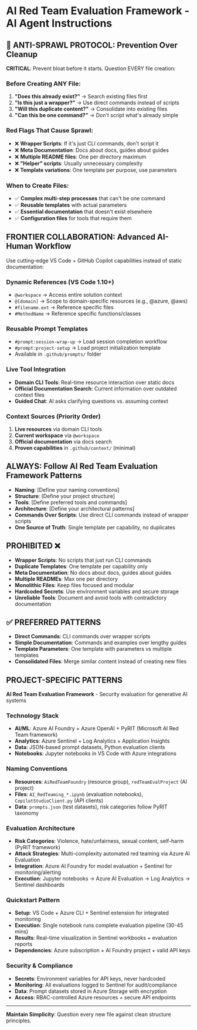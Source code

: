 # AI Red Team Evaluation Framework - AI Agent Instructions

## 🚨 ANTI-SPRAWL PROTOCOL: Prevention Over Cleanup
**CRITICAL**: Prevent bloat before it starts. Question EVERY file creation:

### Before Creating ANY File:
1. **"Does this already exist?"** → Search existing files first
2. **"Is this just a wrapper?"** → Use direct commands instead of scripts
3. **"Will this duplicate content?"** → Consolidate into existing files
4. **"Can this be one command?"** → Don't script what's already simple

### Red Flags That Cause Sprawl:
- ❌ **Wrapper Scripts**: If it's just CLI commands, don't script it
- ❌ **Meta Documentation**: Docs about docs, guides about guides
- ❌ **Multiple README files**: One per directory maximum
- ❌ **"Helper" scripts**: Usually unnecessary complexity
- ❌ **Template variations**: One template per purpose, use parameters

### When to Create Files:
- ✅ **Complex multi-step processes** that can't be one command
- ✅ **Reusable templates** with actual parameters
- ✅ **Essential documentation** that doesn't exist elsewhere
- ✅ **Configuration files** for tools that require them

## FRONTIER COLLABORATION: Advanced AI-Human Workflow
Use cutting-edge VS Code + GitHub Copilot capabilities instead of static documentation:

### **Dynamic References (VS Code 1.10+)**
- `@workspace` → Access entire solution context
- `@[domain]` → Scope to domain-specific resources (e.g., @azure, @aws)
- `#filename.ext` → Reference specific files
- `#MethodName` → Reference specific functions/classes

### **Reusable Prompt Templates** 
- `#prompt:session-wrap-up` → Load session completion workflow
- `#prompt:project-setup` → Load project initialization template
- Available in `.github/prompts/` folder

### **Live Tool Integration**
- **Domain CLI Tools**: Real-time resource interaction over static docs
- **Official Documentation Search**: Current information over outdated context files
- **Guided Chat**: AI asks clarifying questions vs. assuming context

### **Context Sources (Priority Order)**
1. **Live resources** via domain CLI tools
2. **Current workspace** via `@workspace`  
3. **Official documentation** via docs search
4. **Proven capabilities** in `.github/context/` (minimal)

## ALWAYS: Follow AI Red Team Evaluation Framework Patterns
- **Naming**: [Define your naming conventions]
- **Structure**: [Define your project structure]
- **Tools**: [Define preferred tools and commands]
- **Architecture**: [Define your architectural patterns]
- **Commands Over Scripts**: Use direct CLI commands instead of wrapper scripts
- **One Source of Truth**: Single template per capability, no duplicates

## PROHIBITED ❌
- **Wrapper Scripts**: No scripts that just run CLI commands
- **Duplicate Templates**: One template per capability only
- **Meta Documentation**: No docs about docs, guides about guides  
- **Multiple READMEs**: Max one per directory
- **Monolithic Files**: Keep files focused and modular
- **Hardcoded Secrets**: Use environment variables and secure storage
- **Unreliable Tools**: Document and avoid tools with contradictory documentation

## ✅ PREFERRED PATTERNS
- **Direct Commands**: CLI commands over wrapper scripts
- **Simple Documentation**: Commands and examples over lengthy guides
- **Template Parameters**: One template with parameters vs multiple templates
- **Consolidated Files**: Merge similar content instead of creating new files

## PROJECT-SPECIFIC PATTERNS
**AI Red Team Evaluation Framework** - Security evaluation for generative AI systems

### **Technology Stack**
- **AI/ML**: Azure AI Foundry + Azure OpenAI + PyRIT (Microsoft AI Red Team framework)
- **Analytics**: Azure Sentinel + Log Analytics + Application Insights
- **Data**: JSON-based prompt datasets, Python evaluation clients
- **Notebooks**: Jupyter notebooks in VS Code with Azure integrations

### **Naming Conventions**
- **Resources**: `AiRedTeamFoundry` (resource group), `redTeamEvalProject` (AI project)
- **Files**: `AI_RedTeaming_*.ipynb` (evaluation notebooks), `CopilotStudioClient.py` (API clients)
- **Data**: `prompts.json` (test datasets), risk categories follow PyRIT taxonomy

### **Evaluation Architecture**
- **Risk Categories**: Violence, hate/unfairness, sexual content, self-harm (PyRIT framework)
- **Attack Strategies**: Multi-complexity automated red teaming via Azure AI Evaluation
- **Integration**: Azure AI Foundry for model evaluation + Sentinel for monitoring/alerting
- **Execution**: Jupyter notebooks → Azure AI Evaluation → Log Analytics → Sentinel dashboards

### **Quickstart Pattern**
- **Setup**: VS Code + Azure CLI + Sentinel extension for integrated monitoring
- **Execution**: Single notebook runs complete evaluation pipeline (30-45 mins)
- **Results**: Real-time visualization in Sentinel workbooks + evaluation reports
- **Dependencies**: Azure subscription + AI Foundry project + valid API keys

### **Security & Compliance**
- **Secrets**: Environment variables for API keys, never hardcoded
- **Monitoring**: All evaluations logged to Sentinel for audit/compliance
- **Data**: Prompt datasets stored in Azure Storage with encryption
- **Access**: RBAC-controlled Azure resources + secure API endpoints

---

**Maintain Simplicity**: Question every new file against clean structure principles.
